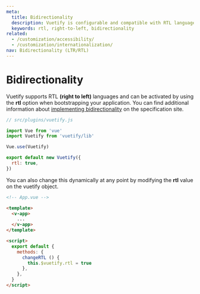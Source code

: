 ```yaml
---
meta:
  title: Bidirectionality
  description: Vuetify is configurable and compatible with RTL languages.
  keywords: rtl, right-to-left, bidirectionality
related:
  - /customization/accessibility/
  - /customization/internationalization/
nav: Bidirectionality (LTR/RTL)
---
```


# Bidirectionality

Vuetify supports RTL **(right to left)** languages and can be activated by using the **rtl** option when bootstrapping your application. You can find additional information about [implementing bidirectionality](https://material.io/design/usability/bidirectionality.html) on the specification site.

<entry-ad />

```js
// src/plugins/vuetify.js

import Vue from 'vue'
import Vuetify from 'vuetify/lib'

Vue.use(Vuetify)

export default new Vuetify({
  rtl: true,
})
```

<app-img src="https://cdn.vuetifyjs.com/images/accessibility/rtl.png" alt="rtl" width="320" />

You can also change this dynamically at any point by modifying the **rtl** value on the vuetify object.

```html
<!-- App.vue -->

<template>
  <v-app>
    ...
  </v-app>
</template>

<script>
  export default {
    methods: {
      changeRTL () {
        this.$vuetify.rtl = true
      },
    },
  }
</script>
```

<backmatter />
